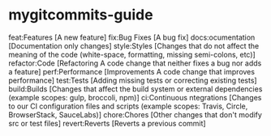 # mygitcommits-guide

feat:Features [A new feature]
fix:Bug Fixes [A bug fix]
docs:ocume­ntation [Docume­ntation only changes]
style:Styles [Changes that do not affect the meaning of the code (white­-space, format­ting, missing semi-c­olons, etc)]
refactor:Code [Refact­oring	A code change that neither fixes a bug nor adds a feature]
perf:Perfor­mance [Improv­ements	A code change that improves perfor­mance]
test:Tests [Adding missing tests or correcting existing tests]
build:Builds [Changes that affect the build system or external depend­encies (example scopes: gulp, broccoli, npm)]
ci:Continuous ntegr­ations [Changes to our CI config­uration files and scripts (example scopes: Travis, Circle, Browse­rStack, SauceLabs)]
chore:Chores [Other changes that don't modify src or test files]
revert:Reverts [Reverts a previous commit]

